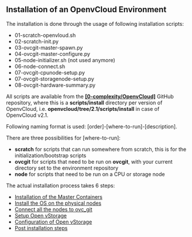 ## Installation of an OpenvCloud Environment

The installation is done through the usage of following installation scripts:

- 01-scratch-openvloud.sh
- 02-scratch-init.py
- 03-ovcgit-master-spawn.py
- 04-ovcgit-master-configure.py
- 05-node-initializer.sh (not used anymore)
- 06-node-connect.sh
- 07-ovcgit-cpunode-setup.py
- 07-ovcgit-storagenode-setup.py
- 08-ovcgit-hardware-summary.py



All scripts are available from the [**\[0-complexity/OpenvCloud\]**](https://github.com/0-complexity/openvcloud) GitHub repository, where this is a **scripts/install** directory per version of OpenvCloud, i.e. **openvcloud/tree/2.1/scripts/install** in case of OpenvCloud v2.1.

Following naming format is used: [order]-[where-to-run]-[description].

There are three possibilities for [where-to-run]:

- **scratch** for scripts that can run somewhere from scratch, this is for the initialization/bootstrap scripts
- **ovcgit** for scripts that need to be run on **ovcgit**, with your current directory set to the environment repository
- **node** for scripts that need to be run on a CPU or storage node



The actual installation process takes 6 steps:

- [Installation of the Master Containers](0-MasterContainers.md)
- [Install the OS on the physical nodes](1-InstallOS.md)
- [Connect all the nodes to ovc_git](3-ConnectNode2ovc_git.md)
- [Setup Open vStorage](4-SetupOfOVS.md)
- [Configuration of Open vStorage](5-OVSConfiguration.md)
- [Post installation steps](6-PostInstallationSteps.md)
